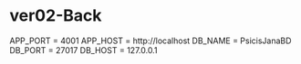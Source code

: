 # ver02-Back


APP_PORT = 4001
APP_HOST = http://localhost
DB_NAME = PsicisJanaBD
DB_PORT = 27017
DB_HOST = 127.0.0.1
